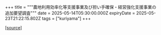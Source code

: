 +++
title = """農地利用効率化等支援事業及び担い手確保・経営強化支援事業の追加要望調査"""
date = 2025-05-14T05:30:00.000Z
expiryDate = 2025-05-23T21:22:15.802Z
tags = ["kuriyama"]
+++


[[source]](https://www.town.kuriyama.hokkaido.jp/soshiki/50/31763.html)
